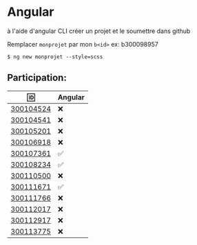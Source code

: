 # Angular 

à l'aide d'angular CLI créer un projet et le soumettre dans github

Remplacer `monprojet` par mon `b<id>` ex: b300098957

```
$ ng new monprojet --style=scss
```

## Participation:

| :id:      |  Angular      |
|-----------|---------------|
| [300104524](b300104524) |  :x: |
| [300104541](b300104541) |  :x:   |
| [300105201](b300105201) |  :x: |
| [300106918](b300106918) |  :x: |
| [300107361](b300107361) |  :white_check_mark: |
| [300108234](b300108234) |  :white_check_mark: |
| [300110500](b300110500) |  :x: |
| [300111671](b300111671) |  :white_check_mark: |
| [300111766](b300111766) |  :x: |
| [300112017](b300112017) |  :x: |
| [300112917](b300112917) | :x: |
| [300113775](b300113775) | :x: |
